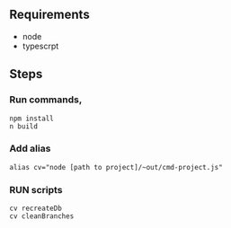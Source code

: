
## Requirements

- node
- typescrpt 

## Steps

### Run commands, 
```
npm install
n build
```

### Add alias

```
alias cv="node [path to project]/~out/cmd-project.js"
```

### RUN scripts

```
cv recreateDb
cv cleanBranches
```
